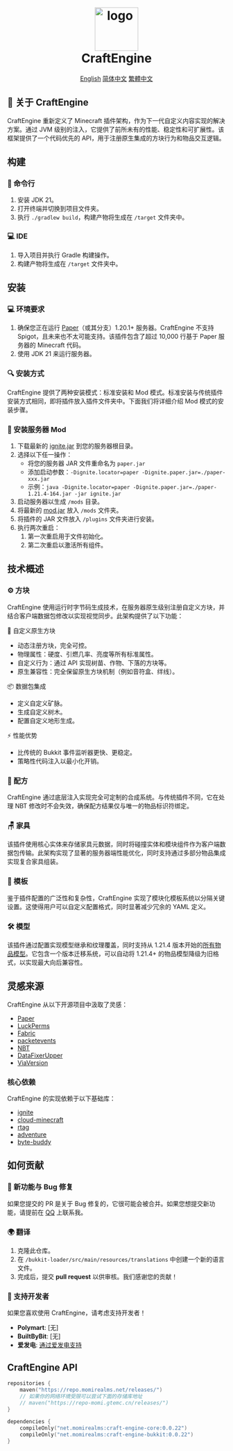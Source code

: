 <h1 align="center">
  <div style="text-align:center">
    <img src="https://github.com/user-attachments/assets/4e679094-303b-481d-859d-073efc61037c" alt="logo" style="width:100px; height:auto;">
  </div>
  CraftEngine
</h1>

<p align="center">
    <a target="_blank" href="/README.md">English</a>
    <a target="_blank" href="/readme/README_zh-CN.md">简体中文</a>
    <a target="_blank" href="/readme/README_zh-TW.md">繁體中文</a>
</p>

## 📌 关于 CraftEngine

CraftEngine 重新定义了 Minecraft 插件架构，作为下一代自定义内容实现的解决方案。通过 JVM 级别的注入，它提供了前所未有的性能、稳定性和可扩展性。该框架提供了一个代码优先的 API，用于注册原生集成的方块行为和物品交互逻辑。

## 构建

### 🐚 命令行
1. 安装 JDK 21。
2. 打开终端并切换到项目文件夹。
3. 执行 `./gradlew build`，构建产物将生成在 `/target` 文件夹中。

### 💻 IDE
1. 导入项目并执行 Gradle 构建操作。
2. 构建产物将生成在 `/target` 文件夹中。

## 安装

### 💻 环境要求
1. 确保您正在运行 [Paper](https://papermc.io/)（或其分支）1.20.1+ 服务器。CraftEngine 不支持 Spigot，且未来也不太可能支持。该插件包含了超过 10,000 行基于 Paper 服务器的 Minecraft 代码。
2. 使用 JDK 21 来运行服务器。

### 🔍 安装方式
CraftEngine 提供了两种安装模式：标准安装和 Mod 模式。标准安装与传统插件安装方式相同，即将插件放入插件文件夹中。下面我们将详细介绍 Mod 模式的安装步骤。

### 🔧 安装服务器 Mod
1. 下载最新的 [ignite.jar](https://github.com/vectrix-space/ignite/releases) 到您的服务器根目录。
2. 选择以下任一操作：
    - 将您的服务器 JAR 文件重命名为 `paper.jar`
    - 添加启动参数：`-Dignite.locator=paper -Dignite.paper.jar=./paper-xxx.jar`
    - 示例：`java -Dignite.locator=paper -Dignite.paper.jar=./paper-1.21.4-164.jar -jar ignite.jar`
3. 启动服务器以生成 `/mods` 目录。
4. 将最新的 [mod.jar](https://github.com/Xiao-MoMi/craft-engine/releases) 放入 `/mods` 文件夹。
5. 将插件的 JAR 文件放入 `/plugins` 文件夹进行安装。
6. 执行两次重启：
    1. 第一次重启用于文件初始化。
    2. 第二次重启以激活所有组件。

## 技术概述

### ⚙️ 方块
CraftEngine 使用运行时字节码生成技术，在服务器原生级别注册自定义方块，并结合客户端数据包修改以实现视觉同步。此架构提供了以下功能：

🧱 自定义原生方块
- 动态注册方块，完全可控。
- 物理属性：硬度、引燃几率、亮度等所有标准属性。
- 自定义行为：通过 API 实现树苗、作物、下落的方块等。
- 原生兼容性：完全保留原生方块机制（例如音符盒、绊线）。

📦 数据包集成
- 定义自定义矿脉。
- 生成自定义树木。
- 配置自定义地形生成。

⚡ 性能优势
- 比传统的 Bukkit 事件监听器更快、更稳定。
- 策略性代码注入以最小化开销。

### 🥘 配方
CraftEngine 通过底层注入实现完全可定制的合成系统。与传统插件不同，它在处理 NBT 修改时不会失效，确保配方结果仅与唯一的物品标识符绑定。

### 🪑 家具
该插件使用核心实体来存储家具元数据，同时将碰撞实体和模块组件作为客户端数据包传输。此架构实现了显著的服务器端性能优化，同时支持通过多部分物品集成实现复合家具组装。

### 📝 模板
鉴于插件配置的广泛性和复杂性，CraftEngine 实现了模块化模板系统以分隔关键设置。这使得用户可以自定义配置格式，同时显著减少冗余的 YAML 定义。

### 🛠️ 模型
该插件通过配置实现模型继承和纹理覆盖，同时支持从 1.21.4 版本开始的[所有物品模型](https://misode.github.io/assets/item/)。它包含一个版本迁移系统，可以自动将 1.21.4+ 的物品模型降级为旧格式，以实现最大向后兼容性。

## 灵感来源
CraftEngine 从以下开源项目中汲取了灵感：
- [Paper](https://github.com/PaperMC/Paper)
- [LuckPerms](https://github.com/LuckPerms/LuckPerms)
- [Fabric](https://github.com/FabricMC/fabric)
- [packetevents](https://github.com/retrooper/packetevents)
- [NBT](https://github.com/Querz/NBT)
- [DataFixerUpper](https://github.com/Mojang/DataFixerUpper)
- [ViaVersion](https://github.com/ViaVersion/ViaVersion)

### 核心依赖
CraftEngine 的实现依赖于以下基础库：
- [ignite](https://github.com/vectrix-space/ignite)
- [cloud-minecraft](https://github.com/Incendo/cloud-minecraft)
- [rtag](https://github.com/saicone/rtag)
- [adventure](https://github.com/KyoriPowered/adventure)
- [byte-buddy](https://github.com/raphw/byte-buddy)

## 如何贡献

### 🔌 新功能与 Bug 修复
如果您提交的 PR 是关于 Bug 修复的，它很可能会被合并。如果您想提交新功能，请提前在 [QQ](https://ti.qq.com/open_qq/index2.html?url=mqqapi%3a%2f%2fuserprofile%2ffriend_profile_card%3fsrc_type%3dweb%26version%3d1.0%26source%3d2%26uin%3d3266959688) 上联系我。

### 🌍 翻译
1. 克隆此仓库。
2. 在 `/bukkit-loader/src/main/resources/translations` 中创建一个新的语言文件。
3. 完成后，提交 **pull request** 以供审核。我们感谢您的贡献！

### 💖 支持开发者
如果您喜欢使用 CraftEngine，请考虑支持开发者！

- **Polymart**: [无]
- **BuiltByBit**: [无]
- **爱发电**: [通过爱发电支持](https://afdian.com/@xiaomomi/)

## CraftEngine API

```kotlin
repositories {
    maven("https://repo.momirealms.net/releases/")
    // 如果你的网络环境受限可以尝试下面的存储库地址
    // maven("https://repo-momi.gtemc.cn/releases/")
}
```
```kotlin
dependencies {
    compileOnly("net.momirealms:craft-engine-core:0.0.22")
    compileOnly("net.momirealms:craft-engine-bukkit:0.0.22")
}
```
